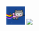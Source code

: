 <img src="1_ZXQifyIny_o2bFmz1BBz3A.gif" width=10% height=10%> ![](https://github.com/sindresorhus/sindresorhus/blob/main/flames.gif)